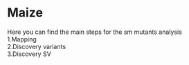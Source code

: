 # Maize
Here you can find the main steps for the sm mutants analysis <br/>
1.Mapping<br/>
2.Discovery variants<br/>
3.Discovery SV<br/>
